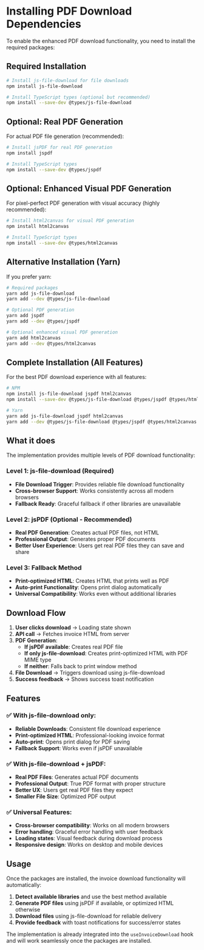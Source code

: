 # Installing PDF Download Dependencies

To enable the enhanced PDF download functionality, you need to install the required packages:

## Required Installation

```bash
# Install js-file-download for file downloads
npm install js-file-download

# Install TypeScript types (optional but recommended)
npm install --save-dev @types/js-file-download
```

## Optional: Real PDF Generation

For actual PDF file generation (recommended):

```bash
# Install jsPDF for real PDF generation
npm install jspdf

# Install TypeScript types
npm install --save-dev @types/jspdf
```

## Optional: Enhanced Visual PDF Generation

For pixel-perfect PDF generation with visual accuracy (highly recommended):

```bash
# Install html2canvas for visual PDF generation
npm install html2canvas

# Install TypeScript types
npm install --save-dev @types/html2canvas
```

## Alternative Installation (Yarn)

If you prefer yarn:

```bash
# Required packages
yarn add js-file-download
yarn add --dev @types/js-file-download

# Optional PDF generation
yarn add jspdf
yarn add --dev @types/jspdf

# Optional enhanced visual PDF generation
yarn add html2canvas
yarn add --dev @types/html2canvas
```

## Complete Installation (All Features)

For the best PDF download experience with all features:

```bash
# NPM
npm install js-file-download jspdf html2canvas
npm install --save-dev @types/js-file-download @types/jspdf @types/html2canvas

# Yarn
yarn add js-file-download jspdf html2canvas
yarn add --dev @types/js-file-download @types/jspdf @types/html2canvas
```

## What it does

The implementation provides multiple levels of PDF download functionality:

### Level 1: js-file-download (Required)
- **File Download Trigger**: Provides reliable file download functionality
- **Cross-browser Support**: Works consistently across all modern browsers
- **Fallback Ready**: Graceful fallback if other libraries are unavailable

### Level 2: jsPDF (Optional - Recommended)
- **Real PDF Generation**: Creates actual PDF files, not HTML
- **Professional Output**: Generates proper PDF documents
- **Better User Experience**: Users get real PDF files they can save and share

### Level 3: Fallback Method
- **Print-optimized HTML**: Creates HTML that prints well as PDF
- **Auto-print Functionality**: Opens print dialog automatically
- **Universal Compatibility**: Works even without additional libraries

## Download Flow

1. **User clicks download** → Loading state shown
2. **API call** → Fetches invoice HTML from server
3. **PDF Generation**:
   - **If jsPDF available**: Creates real PDF file
   - **If only js-file-download**: Creates print-optimized HTML with PDF MIME type
   - **If neither**: Falls back to print window method
4. **File Download** → Triggers download using js-file-download
5. **Success feedback** → Shows success toast notification

## Features

### ✅ With js-file-download only:
- **Reliable Downloads**: Consistent file download experience
- **Print-optimized HTML**: Professional-looking invoice format
- **Auto-print**: Opens print dialog for PDF saving
- **Fallback Support**: Works even if jsPDF unavailable

### ✅ With js-file-download + jsPDF:
- **Real PDF Files**: Generates actual PDF documents
- **Professional Output**: True PDF format with proper structure
- **Better UX**: Users get real PDF files they expect
- **Smaller File Size**: Optimized PDF output

### ✅ Universal Features:
- **Cross-browser compatibility**: Works on all modern browsers
- **Error handling**: Graceful error handling with user feedback
- **Loading states**: Visual feedback during download process
- **Responsive design**: Works on desktop and mobile devices

## Usage

Once the packages are installed, the invoice download functionality will automatically:

1. **Detect available libraries** and use the best method available
2. **Generate PDF files** using jsPDF if available, or optimized HTML otherwise
3. **Download files** using js-file-download for reliable delivery
4. **Provide feedback** with toast notifications for success/error states

The implementation is already integrated into the `useInvoiceDownload` hook and will work seamlessly once the packages are installed.
